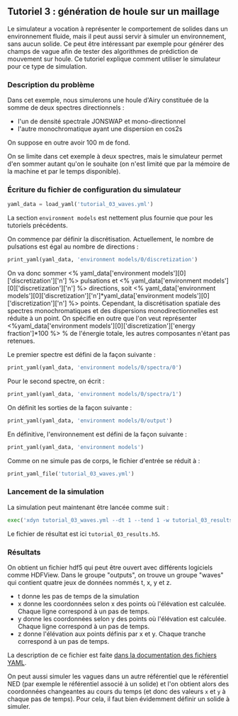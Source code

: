 ## Tutoriel 3 : génération de houle sur un maillage

Le simulateur a vocation à représenter le comportement de solides dans un
environnement fluide, mais il peut aussi servir à simuler un environnement,
sans aucun solide. Ce peut être intéressant par exemple pour générer des champs
de vague afin de tester des algorithmes de prédiction de mouvement sur houle.
Ce tutoriel explique comment utiliser le simulateur pour ce type de simulation.

### Description du problème

Dans cet exemple, nous simulerons une houle d'Airy constituée de la somme de
deux spectres directionnels :

- l'un de densité spectrale JONSWAP et mono-directionnel
- l'autre monochromatique ayant une dispersion en cos2s

On suppose en outre avoir 100 m de fond.

On se limite dans cet exemple à deux spectres, mais le simulateur permet d'en
sommer autant qu'on le souhaite (on n'est limité que par la mémoire de la
machine et par le temps disponible).

### Écriture du fichier de configuration du simulateur

```python echo=False, results='raw'
yaml_data = load_yaml('tutorial_03_waves.yml')
```

La section `environment models` est nettement plus fournie que pour les
tutoriels précédents.

On commence par définir la discrétisation. Actuellement, le nombre de
pulsations est égal au nombre de directions :

```python echo=False, results='raw'
print_yaml(yaml_data, 'environment models/0/discretization')
```

On va donc sommer <% yaml_data['environment models'][0]['discretization']['n'] %> pulsations et
<% yaml_data['environment models'][0]['discretization']['n'] %> directions,
soit <% yaml_data['environment models'][0]['discretization']['n']*yaml_data['environment models'][0]['discretization']['n'] %> points.
Cependant, la discrétisation spatiale des spectres monochromatiques et des
dispersions monodirectionnelles est réduite à un point.
On spécifie en outre
que l'on veut représenter
<%yaml_data['environment models'][0]['discretization']['energy fraction']*100 %> %
de l'énergie totale, les autres composantes n'étant pas retenues.

Le premier spectre est défini de la façon suivante :

```python echo=False, results='raw'
print_yaml(yaml_data, 'environment models/0/spectra/0')
```

Pour le second spectre, on écrit :

```python echo=False, results='raw'
print_yaml(yaml_data, 'environment models/0/spectra/1')
```

On définit les sorties de la façon suivante :

```python echo=False, results='raw'
print_yaml(yaml_data, 'environment models/0/output')
```

En définitive, l'environnement est défini de la façon suivante :


```python echo=False, results='raw'
print_yaml(yaml_data, 'environment models')
```

Comme on ne simule pas de corps, le fichier d'entrée se réduit à :

```python echo=False, results='raw'
print_yaml_file('tutorial_03_waves.yml')
```

### Lancement de la simulation

La simulation peut maintenant être lancée comme suit :

```python echo=False, results='raw'
exec('xdyn tutorial_03_waves.yml --dt 1 --tend 1 -w tutorial_03_results.h5')
```

Le fichier de résultat est ici `tutorial_03_results.h5`.

### Résultats

On obtient un fichier hdf5 qui peut être ouvert avec différents logiciels comme HDFView.
Dans le groupe "outputs", on trouve un groupe "waves" qui contient quatre jeux de données nommés t, x, y et z.

- t donne les pas de temps de la simulation
- x donne les coordonnées selon x des points où l'élévation est calculée. Chaque ligne correspond à un pas de temps.
- y donne les coordonnées selon y des points où l'élévation est calculée. Chaque ligne correspond à un pas de temps.
- z donne l'élévation aux points définis par x et y. Chaque tranche correspond à un pas de temps.

La description de ce fichier est faite [dans la documentation des fichiers YAML](#sorties).

On peut aussi simuler les vagues dans un autre référentiel que le référentiel
NED (par exemple le référentiel associé à un solide) et l'on obtient alors des
coordonnées changeantes au cours du temps (et donc des valeurs `x` et `y` à
chaque pas de temps). Pour cela, il faut bien évidemment définir un solide à
simuler.


